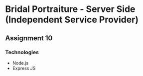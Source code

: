# Bridal Portraiture - Server Side (Independent Service Provider)

## Assignment 10

### Technologies 
- Node.js
- Express JS